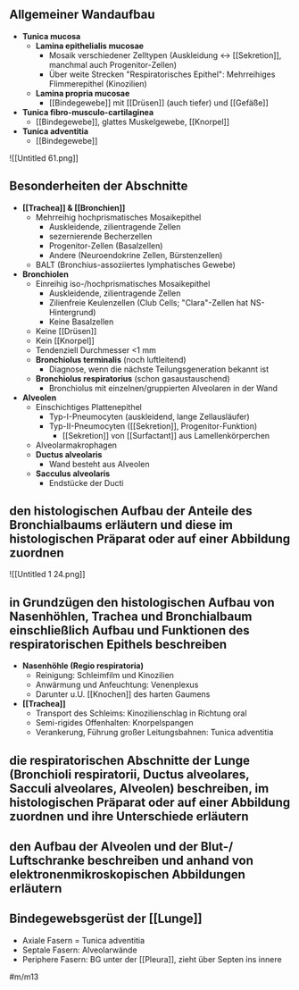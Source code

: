 ---
---
## Allgemeiner Wandaufbau

- **Tunica mucosa**
    - **Lamina epithelialis mucosae**
        - Mosaik verschiedener Zelltypen (Auskleidung ↔ [[Sekretion]], manchmal auch Progenitor-Zellen)
        - Über weite Strecken "Respiratorisches Epithel": Mehrreihiges Flimmerepithel (Kinozilien)
    - **Lamina propria mucosae**
        - [[Bindegewebe]] mit [[Drüsen]] (auch tiefer) und [[Gefäße]]
- **Tunica fibro-musculo-cartilaginea**
    - [[Bindegewebe]], glattes Muskelgewebe, [[Knorpel]]
- **Tunica adventitia**
    - [[Bindegewebe]]

![[Untitled 61.png]]

## Besonderheiten der Abschnitte

- **[[Trachea]] & [[Bronchien]]**
    - Mehrreihig hochprismatisches Mosaikepithel
        - Auskleidende, zilientragende Zellen
        - sezernierende Becherzellen
        - Progenitor-Zellen (Basalzellen)
        - Andere (Neuroendokrine Zellen, Bürstenzellen)
    - BALT (Bronchius-assoziiertes lymphatisches Gewebe)
- **Bronchiolen**
    - Einreihig iso-/hochprismatisches Mosaikepithel
        - Auskleidende, zilientragende Zellen
        - Zilienfreie Keulenzellen (Club Cells; "Clara"-Zellen hat NS-Hintergrund)
        - Keine Basalzellen
    - Keine [[Drüsen]]
    - Kein [[Knorpel]]
    - Tendenziell Durchmesser <1 mm
    - **Bronchiolus terminalis** (noch luftleitend)
        - Diagnose, wenn die nächste Teilungsgeneration bekannt ist
    - **Bronchiolus respiratorius** (schon gasaustauschend)
        - Bronchiolus mit einzelnen/gruppierten Alveolaren in der Wand
- **Alveolen**
    - Einschichtiges Plattenepithel
        - Typ-I-Pneumocyten (auskleidend, lange Zellausläufer)
        - Typ-II-Pneumocyten ([[Sekretion]], Progenitor-Funktion)
            - [[Sekretion]] von [[Surfactant]] aus Lamellenkörperchen
    - Alveolarmakrophagen
    - **Ductus alveolaris**
        - Wand besteht aus Alveolen
    - **Sacculus alveolaris**
        - Endstücke der Ducti

## den histologischen Aufbau der Anteile des Bronchialbaums erläutern und diese im histologischen Präparat oder auf einer Abbildung zuordnen

![[Untitled 1 24.png]]

## in Grundzügen den histologischen Aufbau von Nasenhöhlen, Trachea und Bronchialbaum einschließlich Aufbau und Funktionen des respiratorischen Epithels beschreiben

- **Nasenhöhle (Regio respiratoria)**
    - Reinigung: Schleimfilm und Kinozilien
    - Anwärmung und Anfeuchtung: Venenplexus
    - Darunter u.U. [[Knochen]] des harten Gaumens
- **[[Trachea]]**
    - Transport des Schleims: Kinozilienschlag in Richtung oral
    - Semi-rigides Offenhalten: Knorpelspangen
    - Verankerung, Führung großer Leitungsbahnen: Tunica adventitia

## die respiratorischen Abschnitte der Lunge (Bronchioli respiratorii, Ductus alveolares, Sacculi alveolares, Alveolen) beschreiben, im histologischen Präparat oder auf einer Abbildung zuordnen und ihre Unterschiede erläutern

## den Aufbau der Alveolen und der Blut-/ Luftschranke beschreiben und anhand von elektronenmikroskopischen Abbildungen erläutern

## Bindegewebsgerüst der [[Lunge]]

- Axiale Fasern = Tunica adventitia
- Septale Fasern: Alveolarwände
- Periphere Fasern: BG unter der [[Pleura]], zieht über Septen ins innere

#m/m13